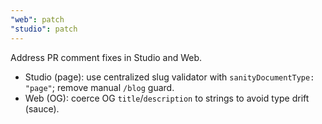 ```yaml
---
"web": patch
"studio": patch
---
```


Address PR comment fixes in Studio and Web.

- Studio (page): use centralized slug validator with `sanityDocumentType: "page"`; remove manual `/blog` guard.
- Web (OG): coerce OG `title`/`description` to strings to avoid type drift (sauce).
